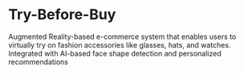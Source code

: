 # Try-Before-Buy
Augmented Reality-based e-commerce system that enables users to virtually try on fashion accessories like glasses, hats, and watches. Integrated with AI-based face shape detection and personalized recommendations
